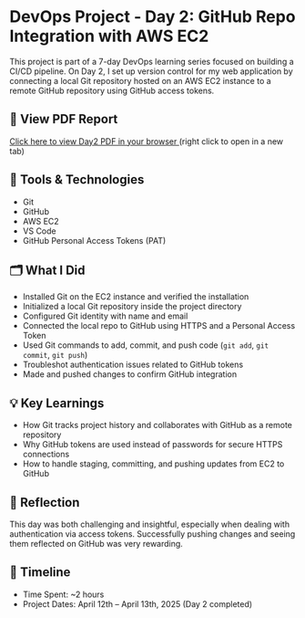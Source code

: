 # DevOps Project - Day 2: GitHub Repo Integration with AWS EC2

This project is part of a 7-day DevOps learning series focused on building a CI/CD pipeline. On Day 2, I set up version control for my web application by connecting a local Git repository hosted on an AWS EC2 instance to a remote GitHub repository using GitHub access tokens.

## 📄 View PDF Report

<a href="https://docs.google.com/viewer?url=https://raw.githubusercontent.com/Kalukwo/nextwork-cicd-project-documentation/main/day2/day2.pdf" target="_blank" rel="noopener noreferrer">
  Click here to view Day2 PDF in your browser
</a> (right click to open in a new tab)

## 🔧 Tools & Technologies

- Git
- GitHub
- AWS EC2
- VS Code
- GitHub Personal Access Tokens (PAT)

## 🗂️ What I Did

- Installed Git on the EC2 instance and verified the installation
- Initialized a local Git repository inside the project directory
- Configured Git identity with name and email
- Connected the local repo to GitHub using HTTPS and a Personal Access Token
- Used Git commands to add, commit, and push code (`git add`, `git commit`, `git push`)
- Troubleshot authentication issues related to GitHub tokens
- Made and pushed changes to confirm GitHub integration

## 💡 Key Learnings

- How Git tracks project history and collaborates with GitHub as a remote repository
- Why GitHub tokens are used instead of passwords for secure HTTPS connections
- How to handle staging, committing, and pushing updates from EC2 to GitHub

## 🧠 Reflection

This day was both challenging and insightful, especially when dealing with authentication via access tokens. Successfully pushing changes and seeing them reflected on GitHub was very rewarding.

## 📅 Timeline

- Time Spent: ~2 hours
- Project Dates: April 12th – April 13th, 2025 (Day 2 completed)
